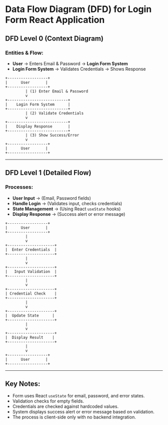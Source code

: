 # Data Flow Diagram (DFD) for Login Form React Application

## **DFD Level 0 (Context Diagram)**

### **Entities & Flow:**
- **User** → Enters Email & Password → **Login Form System**
- **Login Form System** → Validates Credentials → Shows Response

```
+------------------+
|      User       |
+------------------+
         | (1) Enter Email & Password
         v
+---------------------------+
|    Login Form System      |
+---------------------------+
         | (2) Validate Credentials
         v
+---------------------------+
|    Display Response       |
+---------------------------+
         | (3) Show Success/Error
         v
+------------------+
|      User       |
+------------------+
```

---

## **DFD Level 1 (Detailed Flow)**

### **Processes:**
- **User Input** → (Email, Password fields)
- **Handle Login** → (Validates input, checks credentials)
- **State Management** → (Using React `useState` hooks)
- **Display Response** → (Success alert or error message)

```
+------------------+
|      User       |
+------------------+
         |
         v
+---------------------+
|  Enter Credentials  |
+---------------------+
         |
         v
+---------------------+
|   Input Validation  |
+---------------------+
         |
         v
+---------------------+
| Credential Check    |
+---------------------+
         |
         v
+---------------------+
|  Update State      |
+---------------------+
         |
         v
+---------------------+
|  Display Result    |
+---------------------+
         |
         v
+------------------+
|      User       |
+------------------+
```

---

## **Key Notes:**
- Form uses React `useState` for email, password, and error states.
- Validation checks for empty fields.
- Credentials are checked against hardcoded values.
- System displays success alert or error message based on validation.
- The process is client-side only with no backend integration.

